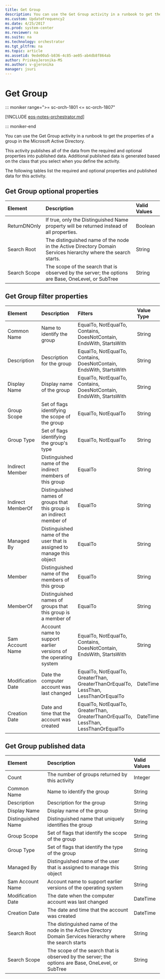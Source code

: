 ```yaml
---
title: Get Group
description: You can use the Get Group activity in a runbook to get the properties of a group in the Microsoft Active Directory.
ms.custom: UpdateFrequency2
ms.date: 4/25/2017
ms.prod: system-center
ms.reviewer: na
ms.suite: na
ms.technology: orchestrator
ms.tgt_pltfrm: na
ms.topic: article
ms.assetid: 9ede00a5-b836-4c85-ae05-ab4db8f864ab
author: PriskeyJeronika-MS
ms.author: v-gjeronika
manager: jsuri
---
```


# Get Group

::: moniker range=">= sc-orch-1801 <= sc-orch-1807"

[!INCLUDE [eos-notes-orchestrator.md](../includes/eos-notes-orchestrator.md)]

::: moniker-end

You can use the Get Group activity in a runbook to get the properties of a group in the Microsoft Active Directory.

This activity publishes all of the data from the required and optional properties into published data. Additional published data is generated based on the class that you select when you define the activity.

The following tables list the required and optional properties and published data for this activity.

## Get Group optional properties

| Element   | Description   | Valid Values |
|:---|:---|:---|
| ReturnDNOnly | If true, only the Distinguished Name property will be returned instead of all properties.   | Boolean   |
| Search Root  | The distinguished name of the node in the Active Directory Domain Services hierarchy where the search starts. | String   |
| Search Scope | The scope of the search that is observed by the server; the options are Base, OneLevel, or SubTree   | String   |

## Get Group filter properties

| Element   | Description   | Filters   | Value Type |
|:---|:---|:---|:---|
| Common Name   | Name to identify the group   | EqualTo, NotEqualTo, Contains, DoesNotContain, EndsWith, StartsWith   | String   |
| Description   | Description for the group   | EqualTo, NotEqualTo, Contains, DoesNotContain, EndsWith, StartsWith   | String   |
| Display Name   | Display name of the group   | EqualTo, NotEqualTo, Contains, DoesNotContain, EndsWith, StartsWith   | String   |
| Group Scope   | Set of flags identifying the scope of the group   | EqualTo, NotEqualTo   | String   |
| Group Type   | Set of flags identifying the group's type   | EqualTo, NotEqualTo   | String   |
| Indirect Member   | Distinguished name of the indirect members of this group   | EqualTo   | String   |
| Indirect MemberOf | Distinguished names of groups that this group is an indirect member of | EqualTo   | String   |
| Managed By   | Distinguished name of the user that is assigned to manage this object | EqualTo   | String   |
| Member   | Distinguished name of the members of this group   | EqualTo   | String   |
| MemberOf   | Distinguished names of groups that this group is a member of   | EqualTo   | String   |
| Sam Account Name  | Account name to support earlier versions of the operating system   | EqualTo, NotEqualTo, Contains, DoesNotContain, EndsWith, StartsWith   | String   |
| Modification Date | Date the computer account was last changed   | EqualTo, NotEqualTo, GreaterThan, GreaterThanOrEqualTo, LessThan, LessThanOrEqualTo | DateTime   |
| Creation Date   | Date and time that the account was created   | EqualTo, NotEqualTo, GreaterThan, GreaterThanOrEqualTo, LessThan, LessThanOrEqualTo | DateTime   |

## Get Group published data

| Element   | Description   | Valid Values |
|:---|:---|:---|
| Count   | The number of groups returned by this activity   | Integer   |
| Common Name   | Name to identify the group   | String   |
| Description   | Description for the group   | String   |
| Display Name   | Display name of the group   | String   |
| Distinguished Name | Distinguished name that uniquely identifies the group   | String   |
| Group Scope   | Set of flags that identify the scope of the group   | String   |
| Group Type   | Set of flags that identify the type of the group   | String   |
| Managed By   | Distinguished name of the user that is assigned to manage this object   | String   |
| Sam Account Name   | Account name to support earlier versions of the operating system   | String   |
| Modification Date  | The date when the computer account was last changed   | DateTime   |
| Creation Date   | The date and time that the account was created   | DateTime   |
| Search Root   | The distinguished name of the node in the Active Directory Domain Services hierarchy where the search starts | String   |
| Search Scope   | The scope of the search that is observed by the server; the options are Base, OneLevel, or SubTree   | String   |
